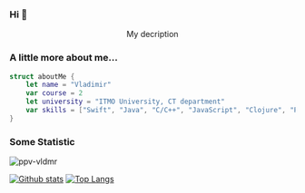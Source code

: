 ### Hi 👋

<p align='center'>My decription</p>


### A little more about me...  

```swift
struct aboutMe {
    let name = "Vladimir"
    var course = 2
    let university = "ITMO University, CT department"
    var skills = ["Swift", "Java", "C/C++", "JavaScript", "Clojure", "Prolog", "bash", "Computer architecture", "Linear algebra", "Introduction and Paradigms in Programming"]
}
```

### Some Statistic
<p align=left> <img src=https://komarev.com/ghpvc/?username=ppv-vldmr alt=ppv-vldmr /> </p>

[![Github stats](https://github-readme-stats.vercel.app/api?username=ppv-vldmr&show_icons=true&include_all_commits=true)](https://github.com/ppv-vldmr/github-readme-stats)
[![Top Langs](https://github-readme-stats.vercel.app/api/top-langs/?username=ppv-vldmr&layout=compact&langs_count=10)](https://github.com/ppv-vldmr/github-readme-stats)
